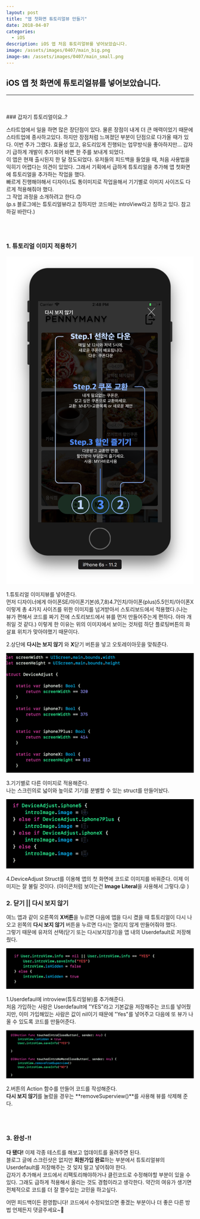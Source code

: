 ```yaml
---
layout: post
title: "앱 첫화면 튜토리얼뷰 만들기"
date: 2018-04-07
categories:
  - iOS
description: iOS 앱 처음 튜토리얼뷰를 넣어보았습니다.
image: /assets/images/0407/main_big.png
image-sm: /assets/images/0407/main_small.png
---
```



## iOS 앱 첫 화면에 튜토리얼뷰를 넣어보았습니다.
---


<br />
<br />
### 갑자기 튜토리얼이요..?

 스타트업에서 일을 하면 많은 장단점이 있다. 물론 장점이 내게 더 큰 매력이었기 때문에 스타트업에 종사하고있다. 하지만 장점처럼 느껴졌던 부분이 단점으로 다가올 때가 있다. 이번 주가 그랬다. 효율성 있고, 유도리있게 진행되는 업무방식을 좋아하지만... 갑자기 급하게 개발이 추가되어 바쁜 한 주를 보내게 되었다.  
 이 앱은 현재 출시된지 한 달 정도되었다. 유저들의 피드백을 들었을 때, 처음 사용법을 익히기 어렵다는 의견이 있었다. 그래서 기획에서 급하게 튜토리얼을 추가해 앱 첫화면에 튜토리얼을 추가하는 작업을 했다.  
 빠르게 진행해야해서 디자이너도 통이미지로 작업을해서 기기별로 이미지 사이즈도 다르게 적용해줘야 했다.  
 그 작업 과정을 소개하려고 한다.🙃  
 (p.s 블로그에는 튜토리얼뷰라고 칭하지만 코드에는 introView라고 칭하고 있다. 참고하길 바란다.)

<br />
<br />


### 1. 튜토리얼 이미지 적용하기      


![xcode스토리보드](/assets/images/0407/simulImage.png)

1.튜토리얼 이미지뷰를 넣어준다.  
먼저 디자이너에게 아이폰SE/아이폰기본(6,7,8)4.7인치/아이폰(plus)5.5인치/아이폰X 이렇게 총 4가지 사이즈를 위한 이미지를 넘겨받아서 스토리보드에서 적용했다.(나는 뷰가 편해서 코드를 짜기 전에 스토리보드에서 뷰를 먼저 만들어주는게 편하다. 아마 개취일 것 같다.) 이렇게 한 이유는 위의 이미지에서 보이는 것처럼 하단 플로팅버튼의 화살표 위치가 맞아야했기 때문이다.  

2.상단에 **다시는 보지 않기** 와 **X**닫기 버튼을 넣고 오토레이아웃을 맞춰준다.  

  
    
    
  
![xcode기기적용코드](/assets/images/0407/device.png)

  
3.기기별로 다른 이미지로 적용해준다.  
나는 스크린의로 넓이와 높이로 기기를 분별할 수 있는 struct를 만들어놨다.
  
    
![xcode기기적용코드](/assets/images/0407/imagechange.png)

  
4.DeviceAdjust Struct를 이용해 앱의 첫 화면에 코드로 이미지를 바꿔준다. 
이제 이미지는 잘 불릴 것이다. (아이콘처럼 보이는건 **Image Literal**을 사용해서 그렇다.😜 )

  
    
    
    
### 2. 닫기 || 다시 보지 않기  

여느 앱과 같이 오른쪽의 **X버튼**을 누르면 다음에 앱을 다시 켰을 때 튜토리얼이 다시 나오고 왼쪽의 **다시 보지 않기** 버튼을 누르면 다시는 열리지 않게 만들어줘야 했다.  
그렇기 때문에 유저의 선택(닫기 또는 다시보지않기)을 앱 내의 Userdefault로 저장해줬다.
  
  
  
  
![userdefalut코드](/assets/images/0407/userdefault.png)


1.Userdefaul에 introview(튜토리얼뷰)를 추가해준다.  
처음 가입하는 사람은 Userdefault에 "YES"라고 기본값을 저장해주는 코드를 넣어줬지만, 이미 가입해있는 사람은 값이 nil이기 때문에 "Yes"를 넣어주고 다음에 또 뷰가 나올 수 있도록 코드를 만들어준다.
  
     
     
![버튼액션코드](/assets/images/0407/actionfunc.png)

2.버튼의 Action 함수를 만들어 코드를 작성해준다.  
**다시 보지 않기**를 눌렀을 경우는 **removeSuperview()**를 사용해 뷰를 삭제해 준다.




<br />
<br />


### 3. 완성-!!

  
**다 됐다!** 이제 각종 테스트를 해보고 업데이트를 올려주면 된다.  
블로그 글에 스크린샷은 없지만 **회원가입 완료**하는 부분에서 튜토리얼뷰의 Userdefault를 저장해주는 것 잊지 말고 넣어줘야 한다.  
갑자기 추가해서 코드에서 리팩토리해야하거나 클린코드로 수정해야할 부분이 있을 수 있다. 그래도 급하게 적용해서 올리는 것도 경험이라고 생각한다. 약간의 여유가 생기면 전체적으로 코드를 더 잘 짤수있는 고민을 하고싶다.  
  
  
어떤 피드백이든 환영합니다! 코드에서 수정되었으면 좋겠는 부분이나 더 좋은 다른 방법 언제든지 댓글주세요~🤩

  
<br />


